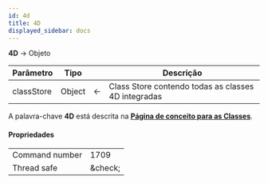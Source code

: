```yaml
---
id: 4d
title: 4D
displayed_sidebar: docs
---
```


**4D** -> Objeto

| Parâmetro  | Tipo   |                             | Descrição                                           |
| ---------- | ------ | --------------------------- | --------------------------------------------------- |
| classStore | Object | &#8592; | Class Store contendo todas as classes 4D integradas |

A palavra-chave **4D** está descrita na [**Página de conceito para as Classes**](../Concepts/classes.md#4d).

#### Propriedades

|                |                                 |
| -------------- | ------------------------------- |
| Command number | 1709                            |
| Thread safe    | &amp;check; |


